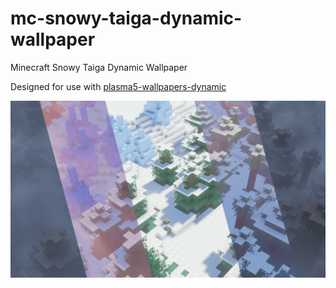 # mc-snowy-taiga-dynamic-wallpaper
Minecraft Snowy Taiga Dynamic Wallpaper

Designed for use with [plasma5-wallpapers-dynamic](https://github.com/zzag/plasma5-wallpapers-dynamic)

![preview-image](https://raw.githubusercontent.com/TheJSHuA/mc-snowy-taiga-dynamic-wallpaper/master/contents/images/preview.png)
